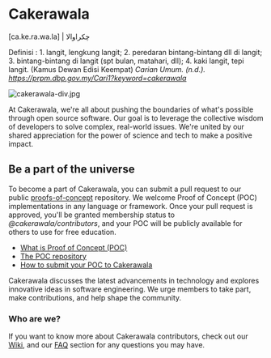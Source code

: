 # Cakerawala

[ca.ke.ra.wa.la] | چکراوالا

Definisi : 1. langit, lengkung langit; 2. peredaran bintang-bintang dll di langit; 3. bintang-bintang di langit (spt bulan, matahari, dll); 4. kaki langit, tepi langit. (Kamus Dewan Edisi Keempat)
*Carian Umum. (n.d.). https://prpm.dbp.gov.my/Cari1?keyword=cakerawala*

![cakerawala-div.jpg](https://i.postimg.cc/6psvf6pp/cakerawala-div.jpg)

At Cakerawala, we're all about pushing the boundaries of what's possible through open source software. Our goal is to leverage the collective wisdom of developers to solve complex, real-world issues. We're united by our shared appreciation for the power of science and tech to make a positive impact.

## Be a part of the universe

To become a part of Cakerawala, you can submit a pull request to our public [proofs-of-concept](https://github.com/cakerawala/proofs-of-concept) repository. We welcome Proof of Concept (POC) implementations in any language or framework. Once your pull request is approved, you'll be granted membership status to *@cakerawala/contributors*, and your POC will be publicly available for others to use for free education.

- [What is Proof of Concept (POC)](https://github.com/cakerawala/proofs-of-concept/wiki/Introduction)
- [The POC repository](https://github.com/cakerawala/proofs-of-concept)
- [How to submit your POC to Cakerawala](https://github.com/cakerawala/proofs-of-concept/wiki/Guideline#how-to-submit-poc)

Cakerawala discusses the latest advancements in technology and explores innovative ideas in software engineering. We urge members to take part, make contributions, and help shape the community.

### Who are we?

If you want to know more about Cakerawala contributors, check out our [Wiki](https://github.com/cakerawala/.github/wiki), and our [FAQ](https://github.com/cakerawala/.github/wiki/FAQs) section for any questions you may have.
